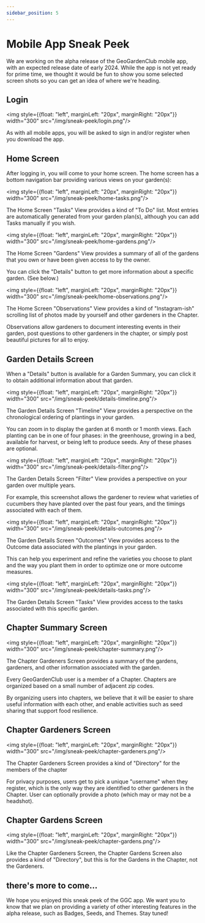 ```yaml
---
sidebar_position: 5
---
```


# Mobile App Sneak Peek

We are working on the alpha release of the GeoGardenClub mobile app, with an expected release date of early 2024. While the app is not yet ready for prime time, we thought it would be fun to show you some selected screen shots so you can get an idea of where we're heading.


## Login

<img style={{float: "left", marginLeft: "20px", marginRight: "20px"}} width="300" src="/img/sneak-peek/login.png"/>

As with all mobile apps, you will be asked to sign in and/or register when you download the app. 

<div style={{clear:"both"}}></div>

## Home Screen

After logging in, you will come to your home screen. The home screen has a bottom navigation bar providing various views on your garden(s):

<img style={{float: "left", marginLeft: "20px", marginRight: "20px"}} width="300" src="/img/sneak-peek/home-tasks.png"/>

The Home Screen "Tasks" View provides a kind of "To Do" list. Most entries are automatically generated from your garden plan(s), although you can add Tasks manually if you wish.

<div style={{clear:"both"}}></div>

<img style={{float: "left", marginLeft: "20px", marginRight: "20px"}} width="300" src="/img/sneak-peek/home-gardens.png"/>

The Home Screen "Gardens" View provides a summary of all of the gardens that you own or have been given access to by the owner. 

You can click the "Details" button to get more information about a specific garden. (See below.)

<div style={{clear:"both"}}></div>

<img style={{float: "left", marginLeft: "20px", marginRight: "20px"}} width="300" src="/img/sneak-peek/home-observations.png"/>

The Home Screen "Observations" View provides a kind of "Instagram-ish" scrolling list of photos made by yourself and other gardeners in the Chapter. 

Observations allow gardeners to document interesting events in their garden, post questions to other gardeners in the chapter, or simply post beautiful pictures for all to enjoy.

<div style={{clear:"both"}}></div>

## Garden Details Screen

When a "Details" button is available for a Garden Summary, you can click it to obtain additional information about that garden. 

<img style={{float: "left", marginLeft: "20px", marginRight: "20px"}} width="300" src="/img/sneak-peek/details-timeline.png"/>

The Garden Details Screen "Timeline" View provides a perspective on the chronological ordering of plantings in your garden. 

You can zoom in to display the garden at 6 month or 1 month views. Each planting can be in one of four phases: in the greenhouse, growing in a bed, available for harvest, or being left to produce seeds.  Any of these phases are optional. 

<div style={{clear:"both"}}></div>

<img style={{float: "left", marginLeft: "20px", marginRight: "20px"}} width="300" src="/img/sneak-peek/details-filter.png"/>

The Garden Details Screen "Filter" View provides a perspective on your garden over multiple years. 

For example, this screenshot allows the gardener to review what varieties of cucumbers they have planted over the past four years, and the timings associated with each of them.
<div style={{clear:"both"}}></div>

<img style={{float: "left", marginLeft: "20px", marginRight: "20px"}} width="300" src="/img/sneak-peek/details-outcomes.png"/>

The Garden Details Screen "Outcomes" View provides access to the Outcome data associated with the plantings in your garden.

This can help you experiment and refine the varieties you choose to plant and the way you plant them in order to optimize one or more outcome measures. 

<div style={{clear:"both"}}></div>

<img style={{float: "left", marginLeft: "20px", marginRight: "20px"}} width="300" src="/img/sneak-peek/details-tasks.png"/>

The Garden Details Screen "Tasks" View provides access to the tasks associated with this specific garden.

<div style={{clear:"both"}}></div>

## Chapter Summary Screen

<img style={{float: "left", marginLeft: "20px", marginRight: "20px"}} width="300" src="/img/sneak-peek/chapter-summary.png"/>

The Chapter Gardeners Screen provides a summary of the gardens, gardeners, and other information associated with the garden.

Every GeoGardenClub user is a member of a Chapter. Chapters are organized based on a small number of adjacent zip codes. 

By organizing users into chapters, we believe that it will be easier to share useful information with each other, and enable activities such as seed sharing that support food resilience. 

<div style={{clear:"both"}}></div>

## Chapter Gardeners Screen

<img style={{float: "left", marginLeft: "20px", marginRight: "20px"}} width="300" src="/img/sneak-peek/chapter-gardeners.png"/>

The Chapter Gardeners Screen provides a kind of "Directory" for the members of the chapter

For privacy purposes, users get to pick a unique "username" when they register, which is the only way they are identified to other gardeners in the Chapter. User can optionally provide a photo (which may or may not be a headshot).

<div style={{clear:"both"}}></div>

## Chapter Gardens Screen

<img style={{float: "left", marginLeft: "20px", marginRight: "20px"}} width="300" src="/img/sneak-peek/chapter-gardens.png"/>

Like the Chapter Gardeners Screen, the Chapter Gardens Screen also provides a kind of "Directory", but this is for the Gardens in the Chapter, not the Gardeners. 

<div style={{clear:"both"}}></div>

## there's more to come...

We hope you enjoyed this sneak peek of the GGC app. We want you to know that we plan on providing a variety of other interesting features in the alpha release, such as Badges, Seeds, and Themes.   Stay tuned! 

